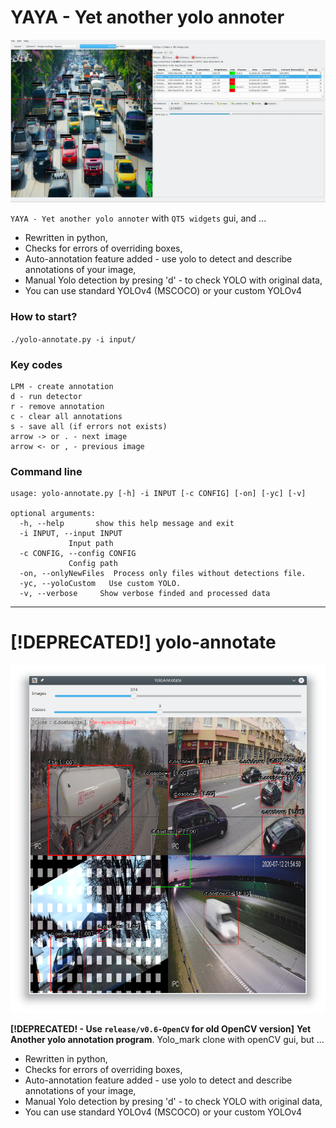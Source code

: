 
# YAYA - Yet another yolo annoter
![title](doc/titleQt.png)

`YAYA - Yet another yolo annoter` with `QT5 widgets` gui, and ...

- Rewritten in python,
- Checks for errors of overriding boxes,
- Auto-annotation feature added  - use yolo to detect and describe annotations of your image,
- Manual Yolo detection by presing 'd' - to check YOLO with original data,
- You can use standard YOLOv4 (MSCOCO) or your custom YOLOv4


### How to start?
`./yolo-annotate.py -i input/`

### Key codes

```shell
LPM - create annotation
d - run detector
r - remove annotation
c - clear all annotations
s - save all (if errors not exists)
arrow -> or . - next image
arrow <- or , - previous image
```
### Command line

```shell
usage: yolo-annotate.py [-h] -i INPUT [-c CONFIG] [-on] [-yc] [-v]

optional arguments:
  -h, --help       show this help message and exit
  -i INPUT, --input INPUT
             Input path
  -c CONFIG, --config CONFIG
             Config path
  -on, --onlyNewFiles  Process only files without detections file.
  -yc, --yoloCustom   Use custom YOLO.
  -v, --verbose     Show verbose finded and processed data
```

------------

# [!DEPRECATED!] yolo-annotate 
![title](doc/title.png)

**[!DEPRECATED! - Use `release/v0.6-OpenCV` for old OpenCV version]** **Yet Another yolo annotation program**. Yolo_mark clone with openCV gui, but ...

- Rewritten in python,
- Checks for errors of overriding boxes,
- Auto-annotation feature added  - use yolo to detect and describe annotations of your image,
- Manual Yolo detection by presing 'd' - to check YOLO with original data,
- You can use standard YOLOv4 (MSCOCO) or your custom YOLOv4




